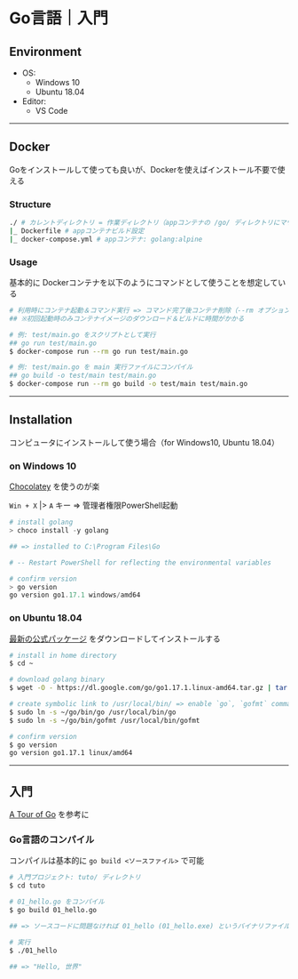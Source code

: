 # Go言語｜入門

## Environment

- OS:
    - Windows 10
    - Ubuntu 18.04
- Editor:
    - VS Code

***

## Docker

Goをインストールして使っても良いが、Dockerを使えばインストール不要で使える

### Structure
```bash
./ # カレントディレクトリ = 作業ディレクトリ（appコンテナの /go/ ディレクトリにマウントされる）
|_ Dockerfile # appコンテナビルド設定
|_ docker-compose.yml # appコンテナ: golang:alpine
```

### Usage
基本的に Dockerコンテナを以下のようにコマンドとして使うことを想定している

```bash
# 利用時にコンテナ起動＆コマンド実行 => コマンド完了後コンテナ削除（--rm オプション）
## ※初回起動時のみコンテナイメージのダウンロード＆ビルドに時間がかかる

# 例: test/main.go をスクリプトとして実行
## go run test/main.go
$ docker-compose run --rm go run test/main.go

# 例: test/main.go を main 実行ファイルにコンパイル
## go build -o test/main test/main.go
$ docker-compose run --rm go build -o test/main test/main.go
```

***

## Installation

コンピュータにインストールして使う場合（for Windows10, Ubuntu 18.04）

### on Windows 10
[Chocolatey](https://chocolatey.org/) を使うのが楽

`Win + X` |> `A` キー => 管理者権限PowerShell起動

```powershell
# install golang
> choco install -y golang

## => installed to C:\Program Files\Go

# -- Restart PowerShell for reflecting the environmental variables

# confirm version
> go version
go version go1.17.1 windows/amd64
```

### on Ubuntu 18.04
[最新の公式パッケージ](https://golang.org/dl/) をダウンロードしてインストールする

```bash
# install in home directory
$ cd ~

# download golang binary
$ wget -O - https://dl.google.com/go/go1.17.1.linux-amd64.tar.gz | tar zxvf -

# create symbolic link to /usr/local/bin/ => enable `go`, `gofmt` command
$ sudo ln -s ~/go/bin/go /usr/local/bin/go
$ sudo ln -s ~/go/bin/gofmt /usr/local/bin/gofmt

# confirm version
$ go version
go version go1.17.1 linux/amd64
```

***

## 入門

[A Tour of Go](https://go-tour-jp.appspot.com/list) を参考に

### Go言語のコンパイル
コンパイルは基本的に `go build <ソースファイル>` で可能

```bash
# 入門プロジェクト: tuto/ ディレクトリ
$ cd tuto

# 01_hello.go をコンパイル
$ go build 01_hello.go

## => ソースコードに問題なければ 01_hello (01_hello.exe) というバイナリファイルが生成される

# 実行
$ ./01_hello

## => "Hello, 世界"
```
